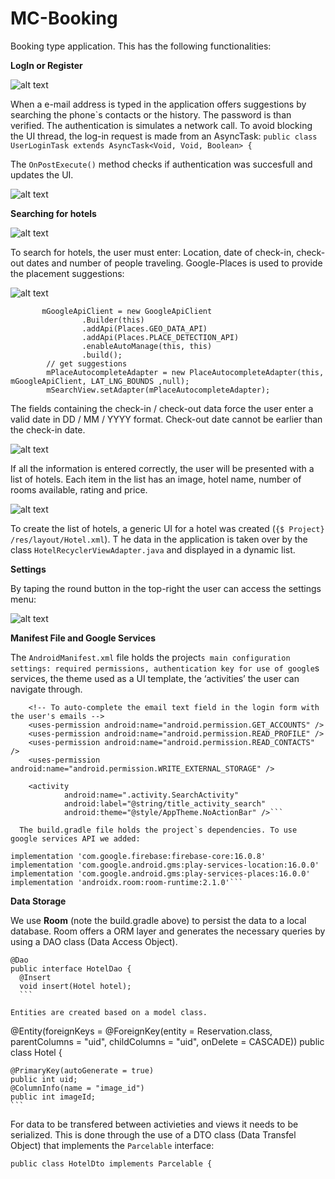 # MC-Booking

Booking type application. This has the following functionalities:

**LogIn or Register**

![alt text](https://user-images.githubusercontent.com/48184314/150221609-027dcc4d-0196-4935-b0f3-dc5fe60dc04b.png)

When a e-mail address is typed in the application offers suggestions by searching the phone`s contacts or the history.
The password is than verified. The authentication is simulates a network call. To avoid blocking the UI thread, the log-in request is made from an AsyncTask:
```public class UserLoginTask extends AsyncTask<Void, Void, Boolean> {```


The ```OnPostExecute()``` method checks if authentication was succesfull and updates the UI.

![alt text](https://user-images.githubusercontent.com/48184314/150222329-107d634a-cd41-455a-8945-548527537b56.png)



**Searching for hotels**

![alt text](https://user-images.githubusercontent.com/48184314/150222329-107d634a-cd41-455a-8945-548527537b56.png)

To search for hotels, the user must enter: Location, date of check-in, check-out dates and number of people traveling.
Google-Places is used to provide the placement suggestions:

![alt text](https://user-images.githubusercontent.com/48184314/150222428-81f72087-99ab-49cd-932a-f4faf81a222f.png)

```
       mGoogleApiClient = new GoogleApiClient
                .Builder(this)
                .addApi(Places.GEO_DATA_API)
                .addApi(Places.PLACE_DETECTION_API)
                .enableAutoManage(this, this)
                .build();
        // get suggestions
        mPlaceAutocompleteAdapter = new PlaceAutocompleteAdapter(this, mGoogleApiClient, LAT_LNG_BOUNDS ,null);
        mSearchView.setAdapter(mPlaceAutocompleteAdapter);
```

The fields containing the check-in / check-out data force the user enter a valid date in DD / MM / YYYY format. 
Check-out date cannot be earlier than the check-in date.

![alt text](https://user-images.githubusercontent.com/48184314/150226274-6067f078-0f8c-4489-b5d3-a6f28a5c0517.png)

If all the information is entered correctly, the user will be presented with a list of hotels. Each item in the list has an image, 
hotel name, number of rooms available, rating and price.


![alt text](https://user-images.githubusercontent.com/48184314/150226470-983cf6bf-d19f-45ad-b9b9-181e4301762f.png)

To create the list of hotels, a generic UI for a hotel was created (```{$ Project} /res/layout/Hotel.xml```). T
he data in the application is taken over by the class ```HotelRecyclerViewAdapter.java``` and displayed in a dynamic list.

**Settings**

By taping the round button in the top-right the user can access the settings menu:

![alt text](https://user-images.githubusercontent.com/48184314/150226692-8cadf4a3-fdbf-4582-8d46-254ddbaeb1b5.png)

**Manifest File and Google Services**

The ```AndroidManifest.xml``` file holds the project`s main configuration settings:
required permissions, authentication key for use of google`s services, the theme used as a UI template, 
the ‘activities’ the user can navigate through.

```
    <!-- To auto-complete the email text field in the login form with the user's emails -->
    <uses-permission android:name="android.permission.GET_ACCOUNTS" />
    <uses-permission android:name="android.permission.READ_PROFILE" />
    <uses-permission android:name="android.permission.READ_CONTACTS" />
    <uses-permission android:name="android.permission.WRITE_EXTERNAL_STORAGE" />
    
    <activity
            android:name=".activity.SearchActivity"
            android:label="@string/title_activity_search"
            android:theme="@style/AppTheme.NoActionBar" />```
            
  The build.gradle file holds the project`s dependencies. To use google services API we added:
  ```
    implementation 'com.google.firebase:firebase-core:16.0.8'
    implementation 'com.google.android.gms:play-services-location:16.0.0'
    implementation 'com.google.android.gms:play-services-places:16.0.0'
    implementation 'androidx.room:room-runtime:2.1.0'```
    
  
  **Data Storage**
  
  We use **Room** (note the build.gradle above) to persist the data to a local database. 
  Room offers a ORM layer and generates the necessary queries by using a DAO class (Data Access Object).
  ```
  @Dao
public interface HotelDao {
    @Insert
    void insert(Hotel hotel);
    ```
  
  Entities are created based on a model class.  
  ```
  @Entity(foreignKeys = @ForeignKey(entity = Reservation.class,
        parentColumns = "uid",
        childColumns = "uid",
        onDelete = CASCADE))
public class Hotel {

    @PrimaryKey(autoGenerate = true)
    public int uid;
    @ColumnInfo(name = "image_id")
    public int imageId;
    ```
    
  For data to be transfered between activieties and views it needs to be serialized.
  This is done through the use of a DTO class (Data Transfel Object) that implements the ```Parcelable``` interface:
  ```
  public class HotelDto implements Parcelable { 
  ```
